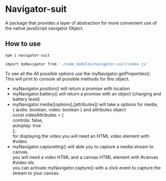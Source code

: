 # Navigator-suit

A package that provides a layer of abstraction for more convenient use of the native javaScript navigator Object.

## How to use

```
npm i navigator-suit
```

```bash
import myNavigator from './node_modules/navigator-suit/index.js'

```

To see all the All possible options use the myNavigator.getProperties().  
This will print to console all possible methods for this object.

- myNavigator.position() will return a promise with location
- myNavigator.battery() will return a promise with an object {charging and battery level}
- myNavigator.media([options],[attributes]) will take a options for media,  
  { audio: boolean, video: boolean } and attributes object  
   const videoAttributes = {  
   controls: false,  
   autoplay: true  
   };  
   for displaying the video you will need an HTML video element with #video
- myNavigator.captureImg() will able you to capture a media stream to canvas.  
  you will need a video HTML and a canvas HTML element with #canvas #video ids  
  you can activate myNavigator.capture() with a click event to capture the stream to your canvas.
